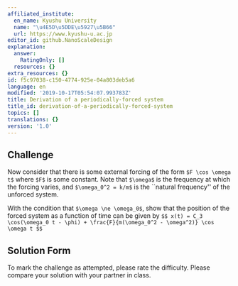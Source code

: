 ```yaml
---
affiliated_institute:
  en_name: Kyushu University
  name: "\u4E5D\u5DDE\u5927\u5B66"
  url: https://www.kyushu-u.ac.jp
editor_id: github.NanoScaleDesign
explanation:
  answer:
    RatingOnly: []
  resources: {}
extra_resources: {}
id: f5c97038-c150-4774-925e-04a803deb5a6
language: en
modified: '2019-10-17T05:54:07.993783Z'
title: Derivation of a periodically-forced system
title_id: derivation-of-a-periodically-forced-system
topics: []
translations: {}
version: '1.0'
---
```


## Challenge
Now consider that there is some external forcing of the form `$F \cos \omega t$` where `$F$` is some constant.
Note that `$\omega$` is the frequency at which the forcing varies, and `$\omega_0^2 = k/m$` is the ``natural frequency'' of the unforced system.

With the condition that `$\omega \ne \omega_0$`, show that the position of the forced system as a function of time can be given by
`$$
    x(t) = C_3 \cos(\omega_0 t - \phi) + \frac{F}{m(\omega_0^2 - \omega^2)} \cos \omega t
$$`

## Solution Form
To mark the challenge as attempted, please rate the difficulty.
Please compare your solution with your partner in class.
